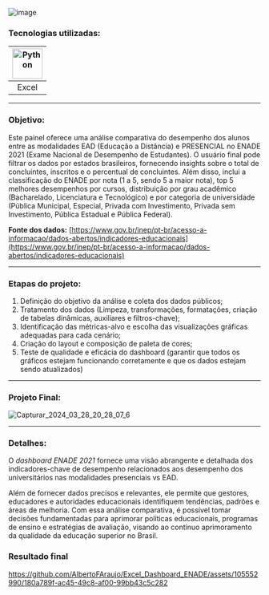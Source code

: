 ![image](https://github.com/AlbertoFAraujo/Excel_Dashboard_ENADE/assets/105552990/f5195d4a-d354-474a-b269-cba40116559d)

### Tecnologias utilizadas: 
| [<img align="center" alt="Python" height="60" width="60" src="https://api.iconify.design/vscode-icons/file-type-excel.svg">](https://support.microsoft.com/en-us/excel) |
|:---:|
| Excel |
<hr>

### Objetivo: 

Este painel oferece uma análise comparativa do desempenho dos alunos entre as modalidades EAD (Educação a Distância) e PRESENCIAL no ENADE 2021 (Exame Nacional de Desempenho de Estudantes). O usuário final pode filtrar os dados por estados brasileiros, fornecendo insights sobre o total de concluintes, inscritos e o percentual de concluintes. Além disso, inclui a classificação do ENADE por nota (1 a 5, sendo 5 a maior nota), top 5 melhores desempenhos por cursos, distribuição por grau acadêmico (Bacharelado, Licenciatura e Tecnológico) e por categoria de universidade (Pública Municipal, Especial, Privada com Investimento, Privada sem Investimento, Pública Estadual e Pública Federal).

**Fonte dos dados:** [https://www.gov.br/inep/pt-br/acesso-a-informacao/dados-abertos/indicadores-educacionais](https://www.gov.br/inep/pt-br/acesso-a-informacao/dados-abertos/indicadores-educacionais)
<hr>

### Etapas do projeto:

1. Definição do objetivo da análise e coleta dos dados públicos;
2. Tratamento dos dados (Limpeza, transformações, formatações, criação de tabelas dinâmicas, auxiliares e filtros-chave);
3. Identificação das métricas-alvo e escolha das visualizações gráficas adequadas para cada cenário;
4. Criação do layout e composição de paleta de cores;
5. Teste de qualidade e eficácia do dashboard (garantir que todos os gráficos estejam funcionando corretamente e que os dados estejam sendo atualizados)
<hr>

### Projeto Final:

![Capturar_2024_03_28_20_28_07_6](https://github.com/AlbertoFAraujo/Excel_Dashboard_ENADE/assets/105552990/573c38fc-358b-44f6-9e9e-5fbe16b9ba64)

<hr>

### Detalhes:

O *dashboard ENADE 2021* fornece uma visão abrangente e detalhada dos indicadores-chave de desempenho relacionados aos desempenho dos universitários nas modalidades presenciais vs EAD.

Além de fornecer dados precisos e relevantes, ele permite que gestores, educadores e autoridades educacionais identifiquem tendências, padrões e áreas de melhoria. Com essa análise comparativa, é possível tomar decisões fundamentadas para aprimorar políticas educacionais, programas de ensino e estratégias de avaliação, visando ao contínuo aprimoramento da qualidade da educação superior no Brasil.

### Resultado final

https://github.com/AlbertoFAraujo/Excel_Dashboard_ENADE/assets/105552990/180a789f-ac45-49c8-af00-99bb43c5c282


